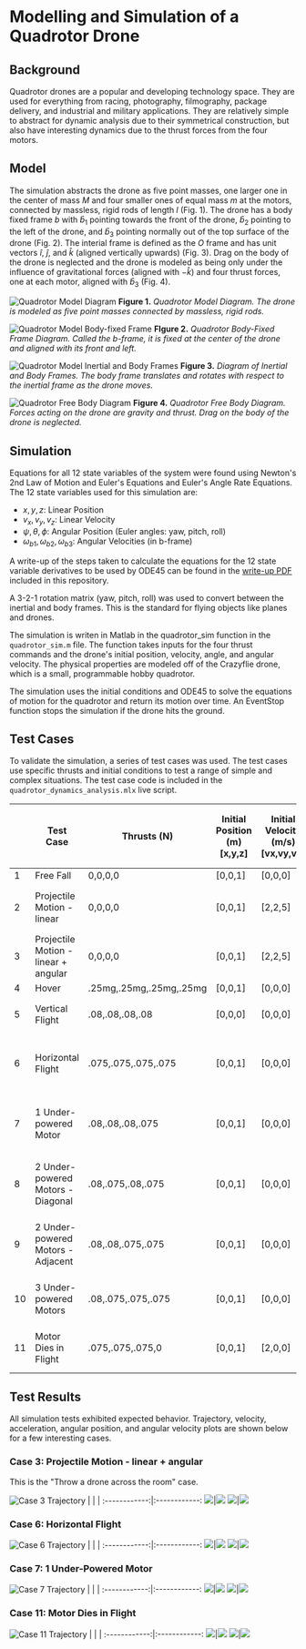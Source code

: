 # Modelling and Simulation of a Quadrotor Drone
## Background
Quadrotor drones are a popular and developing technology space. They are used for everything from racing, photography, filmography, package delivery, and industrial and military applications. They are relatively simple to abstract for dynamic analysis due to their symmetrical construction, but also have interesting dynamics due to the thrust forces from the four motors.

## Model
The simulation abstracts the drone as five point masses, one larger one in the center of mass $M$ and four smaller ones of equal mass $m$ at the motors, connected by massless, rigid rods of length $l$ (Fig. 1). The drone has a body fixed frame $b$ with $\hat{b}_1$ pointing towards the front of the drone, $\hat{b}_2$ pointing to the left of the drone, and $\hat{b}_3$ pointing normally out of the top surface of the drone (Fig. 2). The interial frame is defined as the $O$ frame and has unit vectors $\hat{i}$, $\hat{j}$, and $\hat{k}$ (aligned vertically upwards) (Fig. 3). Drag on the body of the drone is neglected and the drone is modeled as being only under the influence of gravitational forces (aligned with $-\hat{k}$) and four thrust forces, one at each motor, aligned with $\hat{b}_3$ (Fig. 4).

![Quadrotor Model Diagram](./media/quadrotor_diagram_1.JPG)
**Figure 1.** *Quadrotor Model Diagram. The drone is modeled as five point masses connected by massless, rigid rods.*

![Quadrotor Model Body-fixed Frame](./media/quadrotor_diagram_b_frame.JPG)
**FIgure 2.** *Quadrotor Body-Fixed Frame Diagram. Called the b-frame, it is fixed at the center of the drone and aligned with its front and left.*

![Quadrotor Model Inertial and Body Frames](./media/quadrotor_diagram_intertial_body.JPG)
**Figure 3.** *Diagram of Inertial and Body Frames. The body frame translates and rotates with respect to the inertial frame as the drone moves.*

![Quadrotor Free Body Diagram](./media/quadrotor_diagram_fbd.JPG)
**Figure 4.** *Quadrotor Free Body Diagram. Forces acting on the drone are gravity and thrust. Drag on the body of the drone is neglected.*

## Simulation
Equations for all 12 state variables of the system were found using Newton's 2nd Law of Motion and Euler's Equations and Euler's Angle Rate Equations. The 12 state variables used for this simulation are:
* $x, y, z$: Linear Position
* $v_x, v_y, v_z$: Linear Velocity
* $\psi, \theta, \phi$: Angular Position (Euler angles: yaw, pitch, roll)
* $\omega_{b1}, \omega_{b2}, \omega_{b3}$: Angular Velocities (in b-frame)

A write-up of the steps taken to calculate the equations for the 12 state variable derivatives to be used by ODE45 can be found in the [write-up PDF](quadrotor_dynamics_model_writeup.pdf) included in this repository.

A 3-2-1 rotation matrix (yaw, pitch, roll) was used to convert between the inertial and body frames. This is the standard for flying objects like planes and drones. 

The simulation is writen in Matlab in the quadrotor_sim function in the `quadrotor_sim.m` file. The function takes inputs for the four thrust commands and the drone's initial position, velocity, angle, and angular velocity. The physical properties are modeled off of the Crazyflie drone, which is a small, programmable hobby quadrotor. 

The simulation uses the initial conditions and ODE45 to solve the equations of motion for the quadrotor and return its motion over time. An EventStop function stops the simulation if the drone hits the ground. 

## Test Cases
To validate the simulation, a series of test cases was used. The test cases use specific thrusts and initial conditions to test a range of simple and complex situations. The test case code is included in the `quadrotor_dynamics_analysis.mlx` live script.

|    | Test Case                            | Thrusts (N)             | Initial Position (m) [x,y,z] | Initial Velocity (m/s) [vx,vy,vz] | Initial Euler Angles (rad) [ $\psi$, $\theta$, $\phi$] | Initial Angular Velocity (rad/s) [ $\omega_1$,$\omega_2$,$\omega_3$] | Expected Behavior                                                 |
| -- | ------------------------------------ | ----------------------- | ---------------------------- | --------------------------------- | --------------------------------------------- | ------------------------------------------------------- | ----------------------------------------------------------------- |
| 1  | Free Fall                            | 0,0,0,0                 | [0,0,1]                      | [0,0,0]                           | [0,0,0]                                       | [0,0,0]                                                 | Free fall                                                         |
| 2  | Projectile Motion - linear           | 0,0,0,0                 | [0,0,1]                      | [2,2,5]                           | [0,0,0]                                       | [0,0,0]                                                 | Arcs like a regular projectile with no rotations                  |
| 3  | Projectile Motion - linear + angular | 0,0,0,0                 | [0,0,1]                      | [2,2,5]                           | [0,0,0]                                       | [3,3,3]                                                 | Arcs & rotates                                                    |
| 4  | Hover                                | .25mg,.25mg,.25mg,.25mg | [0,0,1]                      | [0,0,0]                           | [0,0,0]                                       | [0,0,0]                                                 | Doesn't move                                                      |
| 5  | Vertical Flight                      | .08,.08,.08,.08         | [0,0,0]                      | [0,0,0]                           | [0,0,0]                                       | [0,0,0]                                                 | Accelerates directly upwards                                      |
| 6  | Horizontal Flight                    | .075,.075,.075,.075     | [0,0,1]                      | [0,0,0]                           | [0, $cos^{-1}(\frac{mg}{4*.075})$,0]                   | [0,0,0]                                                 | Moves horizontally with a constant acceleration                   |
| 7  | 1 Under-powered Motor                | .08,.08,.08,.075        | [0,0,1]                      | [0,0,0]                           | [0,0,0]                                       | [0,0,0]                                                 | Tumbles while going in direction of underpowered motor            |
| 8  | 2 Under-powered Motors - Diagonal    | .08,.075,.08,.075       | [0,0,1]                      | [0,0,0]                           | [0,0,0]                                       | [0,0,0]                                                 | Accelerates upwards, less than regular vertical flight case       |
| 9  | 2 Under-powered Motors - Adjacent    | .08,.08,.075,.075       | [0,0,1]                      | [0,0,0]                           | [0,0,0]                                       | [0,0,0]                                                 | Tilts and goes in direction of underpowered motors and flips over |
| 10 | 3 Under-powered Motors               | .08,.075,.075,.075      | [0,0,1]                      | [0,0,0]                           | [0,0,0]                                       | [0,0,0]                                                 | Corner with higher power motor tilts up, tumbles                  |
| 11 | Motor Dies in Flight                 | .075,.075,.075,0        | [0,0,1]                      | [2,0,0]                           | [0, $cos^{-1}(\frac{mg}{4*.075})$,0]                   | [0,0,0]                                                 | Begins to tumble in direction of dead motor                       |

## Test Results
All simulation tests exhibited expected behavior. Trajectory, velocity, acceleration, angular position, and angular velocity plots are shown below for a few interesting cases.

### Case 3: Projectile Motion - linear + angular
This is the "Throw a drone across the room" case.

![Case 3 Trajectory](./media/case_3/case_3_traj.gif)
|             |             |
:------------:|:------------:
![](./media/case_3/case_3_vel.png)|![](./media/case_3/case_3_accel.png)
![](./media/case_3/case_3_ang_pos.png)|![](./media/case_3/case_3_ang_vel.png)


### Case 6: Horizontal Flight
![Case 6 Trajectory](./media/case_6/case_6_traj.gif)
|             |             |
:------------:|:------------:
![](./media/case_6/case_6_vel.png)|![](./media/case_6/case_6_accel.png)
![](./media/case_6/case_6_ang_pos.png)|![](./media/case_6/case_6_ang_vel.png)

### Case 7: 1 Under-Powered Motor
![Case 7 Trajectory](./media/case_7/case_7_traj.gif)
|             |             |
:------------:|:------------:
![](./media/case_7/case_7_vel.png)|![](./media/case_7/case_7_accel.png)
![](./media/case_7/case_7_ang_pos.png)|![](./media/case_7/case_7_ang_vel.png)

### Case 11: Motor Dies in Flight
![Case 11 Trajectory](./media/case_11/case_11_traj.gif)
|             |             |
:------------:|:------------:
![](./media/case_11/case_11_vel.png)|![](./media/case_11/case_11_accel.png)
![](./media/case_11/case_11_ang_pos.png)|![](./media/case_11/case_11_ang_vel.png)
